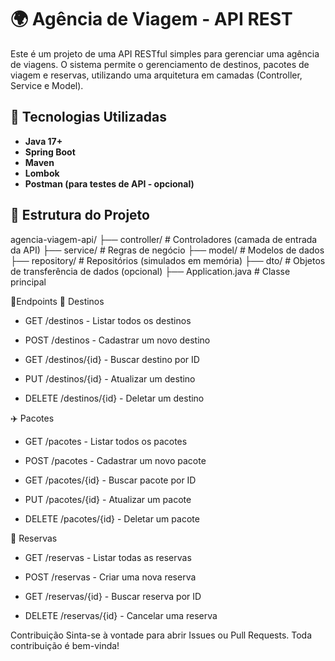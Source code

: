 # 🌍 Agência de Viagem - API REST

Este é um projeto de uma API RESTful simples para gerenciar uma agência de viagens. O sistema permite o gerenciamento de destinos, pacotes de viagem e reservas, utilizando uma arquitetura em camadas (Controller, Service e Model).

## 🧱 Tecnologias Utilizadas

- **Java 17+**
- **Spring Boot**
- **Maven**
- **Lombok**
- **Postman (para testes de API - opcional)**

## 📁 Estrutura do Projeto

agencia-viagem-api/
├── controller/ # Controladores (camada de entrada da API)
├── service/ # Regras de negócio
├── model/ # Modelos de dados
├── repository/ # Repositórios (simulados em memória)
├── dto/ # Objetos de transferência de dados (opcional)
├── Application.java # Classe principal


📌Endpoints
🧭 Destinos
- GET /destinos - Listar todos os destinos

- POST /destinos - Cadastrar um novo destino

- GET /destinos/{id} - Buscar destino por ID

- PUT /destinos/{id} - Atualizar um destino

- DELETE /destinos/{id} - Deletar um destino


✈️ Pacotes
- GET /pacotes - Listar todos os pacotes

- POST /pacotes - Cadastrar um novo pacote

- GET /pacotes/{id} - Buscar pacote por ID

- PUT /pacotes/{id} - Atualizar um pacote

- DELETE /pacotes/{id} - Deletar um pacote


📑 Reservas
- GET /reservas - Listar todas as reservas

- POST /reservas - Criar uma nova reserva

- GET /reservas/{id} - Buscar reserva por ID

- DELETE /reservas/{id} - Cancelar uma reserva

Contribuição
Sinta-se à vontade para abrir Issues ou Pull Requests. Toda contribuição é bem-vinda!

